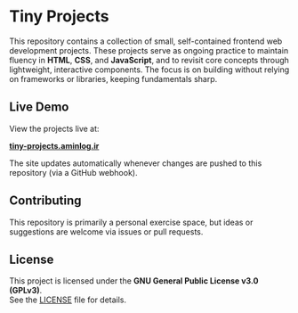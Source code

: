 # Tiny Projects

This repository contains a collection of small, self-contained frontend web development projects. These projects serve as ongoing practice to maintain fluency in **HTML**, **CSS**, and **JavaScript**, and to revisit core concepts through lightweight, interactive components. The focus is on building without relying on frameworks or libraries, keeping fundamentals sharp.

## Live Demo

View the projects live at:

**[tiny-projects.aminlog.ir](https://tiny-projects.aminlog.ir)**

The site updates automatically whenever changes are pushed to this repository (via a GitHub webhook).

## Contributing

This repository is primarily a personal exercise space, but ideas or suggestions are welcome via issues or pull requests.

## License

This project is licensed under the **GNU General Public License v3.0 (GPLv3)**.  
See the [LICENSE](LICENSE) file for details.

